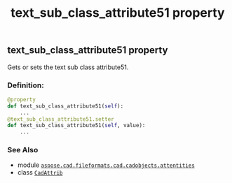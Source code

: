 ﻿---
title: text_sub_class_attribute51 property
second_title: Aspose.CAD for Python via .NET API References
description: 
type: docs
weight: 720
url: /python-net/aspose.cad.fileformats.cad.cadobjects.attentities/cadattrib/text_sub_class_attribute51/
is_root: false
---

## text_sub_class_attribute51 property


Gets or sets the text sub class attribute51.
### Definition:
```python
@property
def text_sub_class_attribute51(self):
    ...
@text_sub_class_attribute51.setter
def text_sub_class_attribute51(self, value):
    ...
```

### See Also
* module [`aspose.cad.fileformats.cad.cadobjects.attentities`](../../)
* class [`CadAttrib`](/cad/python-net/aspose.cad.fileformats.cad.cadobjects.attentities/cadattrib)
